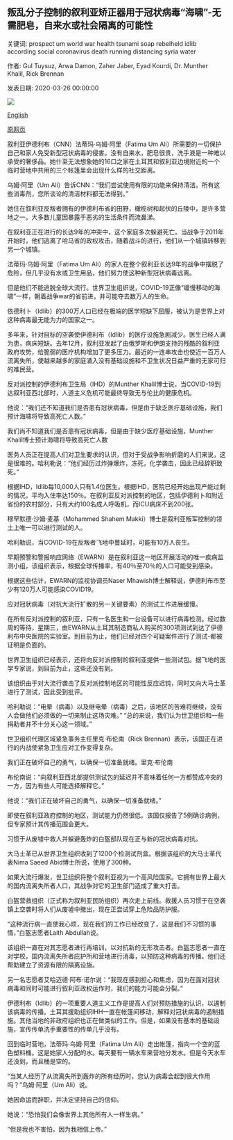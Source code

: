## 叛乱分子控制的叙利亚矫正器用于冠状病毒“海啸”-无需肥皂，自来水或社会隔离的可能性

关键词: prospect um world war health tsunami soap rebelheld idlib according social coronavirus death running distancing syria water

作者: Gul Tuysuz, Arwa Damon, Zaher Jaber, Eyad Kourdi, Dr. Munther Khalil, Rick Brennan

发表日期: 2020-03-26 00:00:00

![](https://cdn.cnn.com/cnnnext/dam/assets/200325144809-01-syria-idlib-coronavirus-intl-super-tease.jpg)

[English](Rebel-held%20Syria%20braces%20for%20coronavirus%20%27tsunami%27%20--%20without%20soap%2C%20running%20water%20or%20the%20prospect%20of%20social%20distancing.md)

[原网页](https://edition.cnn.com/2020/03/26/middleeast/syria-idlib-coronavirus-intl/index.html)

叙利亚伊德利布（CNN）法蒂玛·乌姆·阿里（Fatima Um Ali）所需要的一切保护自己和家人免受新型冠状病毒的侵害。没有自来水，肥皂很贵，洗手液是一种难以承受的奢侈品。她什至无法想象她的16口之家在土耳其和叙利亚边境附近的一个临时营地中共用的三个帐篷里会出现什么样的社交距离。

乌姆·阿里（Um Ali）告诉CNN：“我们尝试使用有限的功能来保持清洁。所有这些消毒剂，您所谈论的清洁材料都无法得到。”

她住在叙利亚反叛者拥有的伊德利布省的田野，橄榄树和起伏的丘陵中，是许多营地之一。大多数儿童因暴露于恶劣的生活条件而流鼻涕。

在叙利亚正在进行的长达9年的冲突中，这个家庭多次躲避死亡。当战争于2011年开始时，他们逃离了哈马省的政权攻击，随着战斗的进行，他们从一个城镇转移到另一个城镇。

法蒂玛·乌姆·阿里（Fatima Um Ali）的家人在整个叙利亚长达9年的战争中摆脱了危险，但几乎没有水或卫生用品，他们努力使这种新型冠状病毒远离。

但是他们不能逃脱全球大流行。世界卫生组织说，COVID-19正像“缓慢移动的海啸”一样，朝着战争war的省前进，并可能夺去数万人的生命。

依德利卜（Idlib）的300万人口已经在极端的医学短缺下屈服，被认为是世界上对这种病毒最无能为力的国家之一。

多年来，针对目标的空袭使伊德利布（Idlib）的医疗设施急剧减少。医生已经人满为患，病床短缺。去年12月，叙利亚发起了由俄罗斯和伊朗支持的残酷的叙利亚政府攻势，给脆弱的医疗机构增加了更多压力。最近的一连串攻击也使近一百万人流离失所，使越来越多的家庭涌入没有基础设施和不卫生状况日益严重的无家可归的难民营。

反对派控制的伊德利布卫生局（IHD）的Munther Khalil博士说，当COVID-19到达叙利亚西北部时，人道主义危机可能最终导致无与伦比的健康危机。

他说：“我们还不知道我们是否患有冠状病毒，但是由于缺乏医疗基础设施，我们预计海啸将导致高死亡人数。”

我们尚不知道我们是否患有冠状病毒，但是由于缺少医疗基础设施，Munther Khalil博士预计海啸将导致高死亡人数

医务人员正在提高人们对卫生要求的认识，但对于受战争影响折磨的人们来说，这是很难的。哈利勒说：“他们经历过炸弹爆炸，冻死，化学袭击，因此已经辞职致死。”

根据IHD，Idlib每10,000人只有1.4位医生。根据IHD，医院已经开始出现产能过剩的情况，平均入住率达150％。在叙利亚反对派控制的地区，包括伊德利卜和附近省份的农村部分，只有大约100名成人呼吸机，而ICU病床不到200张。

穆罕默德·沙姆·麦基（Mohammed Shahem Makki）博士是叙利亚叛军控制的领土上唯一可以进行测试的人。

哈利勒说，当COVID-19在反叛者飞地中蔓延时，可能有10万人丧生。

早期预警和警报响应网络（EWARN）是在叙利亚这一地区开展活动的唯一疾病监测小组，该组织表示，根据全球传播率，有40％至70％的人口可能受到感染。

根据这些估计，EWARN的监视协调员Naser Mhawish博士解释说，伊德利布市至少有120万人可能感染COVID19。

应对冠状病毒（对抗大流行扩散的另一关键要素）的测试工作进展缓慢。

在所有反对派控制的叙利亚，只有一名医生和一台设备可以进行病毒检测。经过数周的等待，星期三，由EWARN从土耳其制造商私人购买的300项测试到达了伊德利布中央医院的实验室。到目前为止，他们已经对四个可疑案件进行了测试-都被证明是负面的。

世界卫生组织已经表示，还将向反对派控制的叙利亚提供一些测试包。据飞地的医学专家说，到目前为止，这些还没有到。

该组织由于对大流行袭击了反对派控制地区的可能性反应迟钝，同时又向大马士革进行了测试，因此受到批评。

哈利勒说：“电晕（病毒）以及继电晕（病毒）之后，该地区的苦难将继续，没有人会做他们必须做的一切来制止这场灾难。” “总的来说，我们认为世卫组织和一些捐助者并不十分关心这一领域。”

世卫组织代理区域紧急事务主任里克·布伦南（Rick Brennan）表示，该国正在进行的内战使紧急卫生应对工作变得复杂。

我们正在破坏自己的勇气，以确保一切准备就绪。里克·布伦南

布伦南说：“向叙利亚西北部提供测试包的延迟并不意味着任何一方都赞成冲突的一方，因为有些人可能选择解释它。”

他说：“我们正在破坏自己的勇气，以确保一切准备就绪。”

即使在叙利亚政府控制的地区，测试能力仍然很低。该国仅报告了5例确诊病例，但专家预计其传播范围会更大。

习惯于从废墟中救人并躲避轰炸的白盔部队现在正与新的冠状病毒对抗。

大马士革已从世界卫生组织收到了1200个检测试剂盒。根据该组织的大马士革代表Nima Saeed Abid博士所说，使用了300种。

如果大流行爆发，世卫组织将整个叙利亚视为一个高风险国家。它拥有世界上最大的国内流离失所者人口，其战争对它的卫生部门造成了重大打击。

白盔营救组织（正式称为叙利亚民防组织）再次走上前线。救援人员习惯于在空袭镇上空袭时将人们从废墟中撤出，现在正尝试穿上危险品防护服。

“这种流行病一直使我心烦，现在我们的工作已经改变了，这是我们不习惯的事情，”白盔志愿者Laith Abdullah说。

该组织一直在对其志愿者进行再培训，以对抗新的无形攻击者。白盔志愿者一直在对学校，国内流离失所者庇护所和营地进行消毒，以预防这种病毒的传播。他们还帮助建立了资源有限的隔离设施。

另一名志愿者艾哈迈德·阿布·诺尔说：“我现在感到担心和焦虑，因为在面对冠状病毒和同时可能进行叙利亚政权运作时，我们的能力可能会分裂。”

伊德利布（Idlib）的一项重要人道主义工作是提高人们对预防措施的认识，以遏制该病毒的传播。土耳其援助组织IHH一直在帐篷间移动，解释对冠状病毒的遏制措施。其他当地的非政府组织也正在做类似的工作。但是，如果没有基本的基础设施，宣传传单洗手重要性的传单几乎没有。

回到临时营地，法蒂玛·乌姆·阿里（Fatima Um Ali）走出帐篷，指向一个空的蓝色塑料桶。这是她家人分配的水。每天要有一辆水车来营地分发水。但是今天水车还没到，而且桶是空的。

“当某人经历了从流离失所到轰炸的所有经历时，您认为病毒会起到很大作用吗？”乌姆·阿里（Um Ali）说。

她因命运而辞职，并决定坚持自己的信仰。

她说：“恐怕我们会像世界上其他所有人一样生病。”

“但是我也不害怕，因为我相信上帝。”